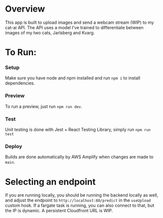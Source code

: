 # Overview

This app is built to upload images and send a webcam stream (WIP) to my cat-ai API. The API uses a model I've trained to differentiate between images of my two cats, Jarlsberg and Kvarg.

# To Run:

### Setup

Make sure you have node and npm installed and run `npm i` to install dependencies.

### Preview

To run a preview, just run `npm run dev`.

### Test

Unit testing is done with Jest + React Testing Library, simply run `npm run test`

### Deploy

Builds are done automatically by AWS Amplify when changes are made to `main`.

# Selecting an endpoint

If you are running locally, you should be running the backend locally as well, and adjust the endpoint to `http://localhost:80/predict` in the `useUpload` custom hook. If a fargate task is running, you can also connect to that, but the IP is dynamic. A persistent Cloudfront URL is WIP.
